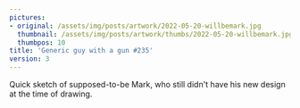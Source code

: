 ```yaml
---
pictures:
- original: /assets/img/posts/artwork/2022-05-20-willbemark.jpg
  thumbnail: /assets/img/posts/artwork/thumbs/2022-05-20-willbemark.jpg
  thumbpos: 10
title: 'Generic guy with a gun #235'
version: 3
---
```


Quick sketch of supposed-to-be Mark, who still didn't have his new design at the time of drawing.
